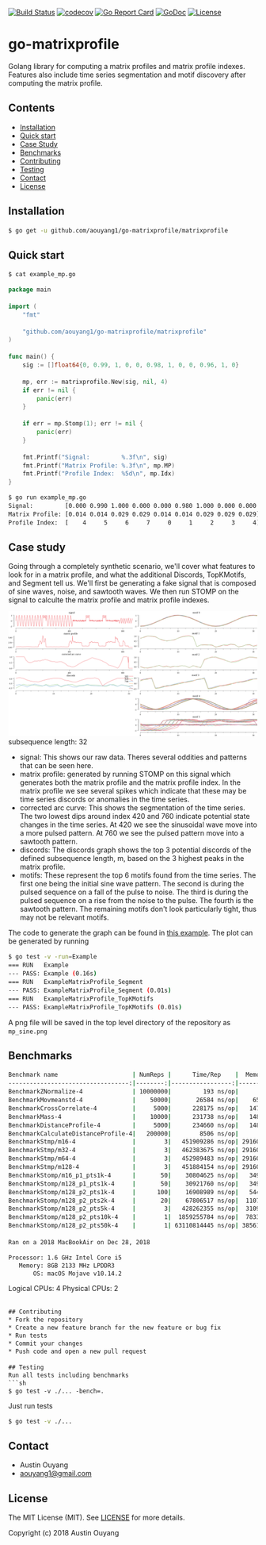 [![Build Status](https://travis-ci.com/aouyang1/go-matrixprofile.svg?branch=master)](https://travis-ci.com/aouyang1/go-matrixprofile)
[![codecov](https://codecov.io/gh/aouyang1/go-matrixprofile/branch/master/graph/badge.svg)](https://codecov.io/gh/aouyang1/go-matrixprofile)
[![Go Report Card](https://goreportcard.com/badge/github.com/aouyang1/go-matrixprofile)](https://goreportcard.com/report/github.com/aouyang1/go-matrixprofile)
[![GoDoc](https://godoc.org/github.com/aouyang1/go-matrixprofile?status.svg)](https://godoc.org/github.com/aouyang1/go-matrixprofile)
[![License](https://img.shields.io/badge/License-MIT-blue.svg)](https://opensource.org/licenses/MIT)

# go-matrixprofile

Golang library for computing a matrix profiles and matrix profile indexes. Features also include time series segmentation and motif discovery after computing the matrix profile.

## Contents
- [Installation](#installation)
- [Quick start](#quick-start)
- [Case Study](#case-study)
- [Benchmarks](#benchmarks)
- [Contributing](#contributing)
- [Testing](#testing)
- [Contact](#contact)
- [License](#license)

## Installation
```sh
$ go get -u github.com/aouyang1/go-matrixprofile/matrixprofile
```

## Quick start
```sh
$ cat example_mp.go
```
```go
package main

import (
	"fmt"

	"github.com/aouyang1/go-matrixprofile/matrixprofile"
)

func main() {
	sig := []float64{0, 0.99, 1, 0, 0, 0.98, 1, 0, 0, 0.96, 1, 0}

	mp, err := matrixprofile.New(sig, nil, 4)
	if err != nil {
		panic(err)
	}

	if err = mp.Stomp(1); err != nil {
		panic(err)
	}

	fmt.Printf("Signal:         %.3f\n", sig)
	fmt.Printf("Matrix Profile: %.3f\n", mp.MP)
	fmt.Printf("Profile Index:  %5d\n", mp.Idx)
}
```
```sh
$ go run example_mp.go
Signal:         [0.000 0.990 1.000 0.000 0.000 0.980 1.000 0.000 0.000 0.960 1.000 0.000]
Matrix Profile: [0.014 0.014 0.029 0.029 0.014 0.014 0.029 0.029 0.029]
Profile Index:  [    4     5     6     7     0     1     2     3     4]
```

## Case study
Going through a completely synthetic scenario, we'll cover what features to look for in a matrix profile, and what the additional Discords, TopKMotifs, and Segment tell us. We'll first be generating a fake signal that is composed of sine waves, noise, and sawtooth waves. We then run STOMP on the signal to calculte the matrix profile and matrix profile indexes.

![mpsin](https://github.com/aouyang1/go-matrixprofile/blob/master/mp_sine.png)
subsequence length: 32

* signal: This shows our raw data. Theres several oddities and patterns that can be seen here. 
* matrix profile: generated by running STOMP on this signal which generates both the matrix profile and the matrix profile index. In the matrix profile we see several spikes which indicate that these may be time series discords or anomalies in the time series.
* corrected arc curve: This shows the segmentation of the time series. The two lowest dips around index 420 and 760 indicate potential state changes in the time series. At 420 we see the sinusoidal wave move into a more pulsed pattern. At 760 we see the pulsed pattern move into a sawtooth pattern.
* discords: The discords graph shows the top 3 potential discords of the defined subsequence length, m, based on the 3 highest peaks in the matrix profile.
* motifs: These represent the top 6 motifs found from the time series. The first one being the initial sine wave pattern. The second is during the pulsed sequence on a fall of the pulse to noise. The third is during the pulsed sequence on a rise from the noise to the pulse. The fourth is the sawtooth pattern. The remaining motifs don't look particularly tight, thus may not be relevant motifs.

The code to generate the graph can be found in [this example](https://github.com/aouyang1/go-matrixprofile/blob/master/matrixprofile/example_test.go#L120). The plot can be generated by running
```sh
$ go test -v -run=Example
=== RUN   Example
--- PASS: Example (0.16s)
=== RUN   ExampleMatrixProfile_Segment
--- PASS: ExampleMatrixProfile_Segment (0.01s)
=== RUN   ExampleMatrixProfile_TopKMotifs
--- PASS: ExampleMatrixProfile_TopKMotifs (0.01s)
```
A png file will be saved in the top level directory of the repository as `mp_sine.png`

## Benchmarks
```sh
Benchmark name                     | NumReps |      Time/Rep    |  Memory/Rep  |    Alloc/Rep
----------------------------------:|--------:|-----------------:|-------------:|----------------
BenchmarkZNormalize-4              | 10000000|         193 ns/op|      256 B/op|     1 allocs/op
BenchmarkMovmeanstd-4              |    50000|       26584 ns/op|    65537 B/op|     4 allocs/op
BenchmarkCrossCorrelate-4          |     5000|      228175 ns/op|   147853 B/op|     9 allocs/op
BenchmarkMass-4                    |    10000|      231738 ns/op|   148088 B/op|    10 allocs/op
BenchmarkDistanceProfile-4         |     5000|      234660 ns/op|   148113 B/op|    10 allocs/op
BenchmarkCalculateDistanceProfile-4|   200000|        8506 ns/op|        1 B/op|     0 allocs/op
BenchmarkStmp/m16-4                |        3|   451909286 ns/op| 291609136 B/o| 19694 allocs/op
BenchmarkStmp/m32-4                |        3|   462383675 ns/op| 291609136 B/o| 19694 allocs/op
BenchmarkStmp/m64-4                |        3|   452989483 ns/op| 291609136 B/o| 19694 allocs/op
BenchmarkStmp/m128-4               |        3|   451884154 ns/op| 291609136 B/o| 19694 allocs/op
BenchmarkStomp/m16_p1_pts1k-4      |       50|    30804625 ns/op|   349844 B/op|    27 allocs/op
BenchmarkStomp/m128_p1_pts1k-4     |       50|    30921760 ns/op|   349756 B/op|    27 allocs/op
BenchmarkStomp/m128_p2_pts1k-4     |      100|    16908989 ns/op|   544593 B/op|    40 allocs/op
BenchmarkStomp/m128_p2_pts2k-4     |       20|    67806517 ns/op|  1107596 B/op|    40 allocs/op
BenchmarkStomp/m128_p2_pts5k-4     |        3|   428262355 ns/op|  3109162 B/op|    46 allocs/op
BenchmarkStomp/m128_p2_pts10k-4    |        1|  1859255784 ns/op|  7833504 B/op|    59 allocs/op
BenchmarkStomp/m128_p2_pts50k-4    |        1| 63110814445 ns/op| 38561696 B/op|    59 allocs/op

Ran on a 2018 MacBookAir on Dec 28, 2018
```
    Processor: 1.6 GHz Intel Core i5
       Memory: 8GB 2133 MHz LPDDR3
           OS: macOS Mojave v10.14.2
 Logical CPUs: 4
Physical CPUs: 2
```

## Contributing
* Fork the repository
* Create a new feature branch for the new feature or bug fix
* Run tests
* Commit your changes
* Push code and open a new pull request

## Testing
Run all tests including benchmarks
```sh
$ go test -v ./... -bench=.
```
Just run tests
```sh
$ go test -v ./...
```
## Contact
* Austin Ouyang
* aouyang1@gmail.com

## License
The MIT License (MIT). See [LICENSE](https://github.com/aouyang1/go-matrixprofile/blob/master/LICENSE) for more details.

Copyright (c) 2018 Austin Ouyang
